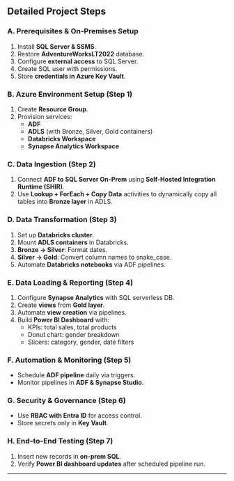 ## Detailed Project Steps  

### A. Prerequisites & On-Premises Setup  
1. Install **SQL Server & SSMS**.  
2. Restore **AdventureWorksLT2022** database.  
3. Configure **external access** to SQL Server.  
4. Create SQL user with permissions.  
5. Store **credentials in Azure Key Vault**.  

### B. Azure Environment Setup (Step 1)  
1. Create **Resource Group**.  
2. Provision services:  
   - **ADF**  
   - **ADLS** (with Bronze, Silver, Gold containers)  
   - **Databricks Workspace**  
   - **Synapse Analytics Workspace**  

### C. Data Ingestion (Step 2)  
1. Connect **ADF to SQL Server On-Prem** using **Self-Hosted Integration Runtime (SHIR)**.  
2. Use **Lookup + ForEach + Copy Data** activities to dynamically copy all tables into **Bronze layer** in ADLS.  

### D. Data Transformation (Step 3)  
1. Set up **Databricks cluster**.  
2. Mount **ADLS containers** in Databricks.  
3. **Bronze → Silver**: Format dates.  
4. **Silver → Gold**: Convert column names to snake_case.  
5. Automate **Databricks notebooks** via ADF pipelines.  

### E. Data Loading & Reporting (Step 4)  
1. Configure **Synapse Analytics** with SQL serverless DB.  
2. Create **views** from **Gold layer**.  
3. Automate **view creation** via pipelines.  
4. Build **Power BI Dashboard** with:  
   - KPIs: total sales, total products  
   - Donut chart: gender breakdown  
   - Slicers: category, gender, date filters  

### F. Automation & Monitoring (Step 5)  
- Schedule **ADF pipeline** daily via triggers.  
- Monitor pipelines in **ADF & Synapse Studio**.  

### G. Security & Governance (Step 6)  
- Use **RBAC with Entra ID** for access control.  
- Store secrets only in **Key Vault**.  

### H. End-to-End Testing (Step 7)  
1. Insert new records in **on-prem SQL**.  
2. Verify **Power BI dashboard updates** after scheduled pipeline run.  

---
